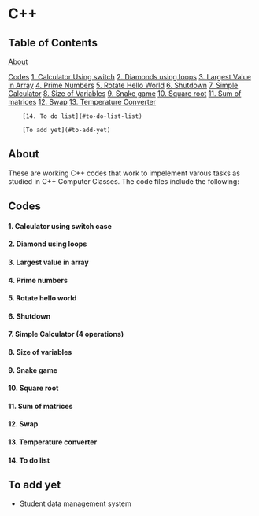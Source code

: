 # C++

## Table of Contents
[About](#about)

[Codes](#codes)
        [1. Calculator Using switch](#calculator-using-switch-case)
        [2. Diamonds using loops](#diamond-using-loops)
        [3. Largest Value in Array](#largest-value-in-array)
        [4. Prime Numbers](#4-prime-numbers)
        [5. Rotate Hello World](#rotate-hello-world)
        [6. Shutdown](#shutdown)
        [7. Simple Calculator](#simple-calculator-4-operations)
        [8. Size of Variables](#size-of-variables)
        [9. Snake game](#snake-game)
        [10. Square root](#square-root)
        [11. Sum of matrices](#sum-of-matrices)
        [12. Swap](#swap)
        [13. Temperature Converter](#temperature-converter)

        [14. To do list](#to-do-list-list)

        [To add yet](#to-add-yet)

## About
These are working C++ codes that work to impelement varous tasks as studied in  C++ Computer Classes. 
The code files include the following:




## Codes
#### 1. Calculator using  switch case
#### 2. Diamond using loops
#### 3. Largest value in array
#### 4. Prime numbers
#### 5. Rotate hello world
#### 6. Shutdown
#### 7. Simple Calculator (4 operations)
#### 8. Size of variables
#### 9. Snake game
#### 10. Square root
#### 11. Sum of  matrices
#### 12. Swap
#### 13. Temperature converter
#### 14. To do list 


## To add yet
* Student data management system
